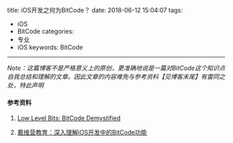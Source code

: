 title: iOS开发之何为BitCode？
date: 2018-06-12 15:04:07
tags: 
- iOS
- BitCode
categories: 
- 专业
- iOS
keywords: BitCode

---

*Note：这篇博客不是严格意义上的原创，更准确地说是一篇对BitCode这个知识点自我总结和理解的文章。因此文章的内容难免与参考资料【见博客末尾】有雷同之处，特此声明*



#### 参考资料

1. [Low Level Bits: BitCode Demystified](https://lowlevelbits.org/bitcode-demystified/)

2. [戴维营教育：深入理解iOS开发中的BitCode功能](https://www.jianshu.com/p/f42a33f5eb61)